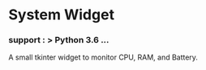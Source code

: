 # System Widget

### support : > Python 3.6 ...
A small tkinter widget to monitor CPU, RAM, and Battery.
